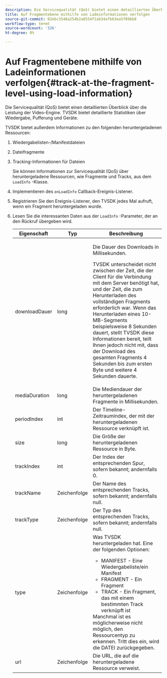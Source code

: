 ```yaml
---
description: Die Servicequalität (QoS) bietet einen detaillierten Überblick über die Leistung der Video-Engine. TVSDK bietet detaillierte Statistiken über Wiedergabe, Pufferung und Geräte.
title: Auf Fragmentebene mithilfe von Ladeinformationen verfolgen
source-git-commit: 02ebc3548a254b2a6554f1ab34afbb3ea5f09bb8
workflow-type: tm+mt
source-wordcount: '326'
ht-degree: 0%

---
```


# Auf Fragmentebene mithilfe von Ladeinformationen verfolgen{#track-at-the-fragment-level-using-load-information}

Die Servicequalität (QoS) bietet einen detaillierten Überblick über die Leistung der Video-Engine. TVSDK bietet detaillierte Statistiken über Wiedergabe, Pufferung und Geräte.

TVSDK bietet außerdem Informationen zu den folgenden heruntergeladenen Ressourcen:

1. Wiedergabelisten-/Manifestdateien
1. Dateifragmente
1. Tracking-Informationen für Dateien

   Sie können Informationen zur Servicequalität (QoS) über heruntergeladene Ressourcen, wie Fragmente und Tracks, aus dem `LoadInfo` -Klasse.

1. Implementieren des `onLoadInfo` Callback-Ereignis-Listener.
1. Registrieren Sie den Ereignis-Listener, den TVSDK jedes Mal aufruft, wenn ein Fragment heruntergeladen wurde.
1. Lesen Sie die interessanten Daten aus der `LoadInfo` -Parameter, der an den Rückruf übergeben wird.

   <table id="table_06BD536A23AB4A73B510998426BAE143"> 
    <thead> 
      <tr> 
      <th colname="col01" class="entry"> Eigenschaft </th> 
      <th colname="col1" class="entry"> Typ </th> 
      <th colname="col2" class="entry"> Beschreibung </th> 
      </tr> 
    </thead>
    <tbody> 
      <tr> 
      <td colname="col01"> <span class="codeph"> downloadDauer </span> </td> 
      <td colname="col1"> <span class="codeph"> long </span> </td> 
      <td colname="col2"> <p>Die Dauer des Downloads in Millisekunden. </p> <p>TVSDK unterscheidet nicht zwischen der Zeit, die der Client für die Verbindung mit dem Server benötigt hat, und der Zeit, die zum Herunterladen des vollständigen Fragments erforderlich war. Wenn das Herunterladen eines 10-MB-Segments beispielsweise 8 Sekunden dauert, stellt TVSDK diese Informationen bereit, teilt Ihnen jedoch nicht mit, dass der Download des gesamten Fragments 4 Sekunden bis zum ersten Byte und weitere 4 Sekunden dauerte. </p> </td> 
      </tr> 
      <tr> 
      <td colname="col01"> <span class="codeph"> mediaDuration </span> </td> 
      <td colname="col1"> <span class="codeph"> long </span> </td> 
      <td colname="col2"> Die Mediendauer der heruntergeladenen Fragmente in Millisekunden. </td> 
      </tr> 
      <tr> 
      <td colname="col01"> <span class="codeph"> periodIndex </span> </td> 
      <td colname="col1"> <span class="codeph"> int </span> </td> 
      <td colname="col2"> Der Timeline-Zeitraumindex, der mit der heruntergeladenen Ressource verknüpft ist. </td> 
      </tr> 
      <tr> 
      <td colname="col01"> <span class="codeph"> size </span> </td> 
      <td colname="col1"> <span class="codeph"> long </span> </td> 
      <td colname="col2"> Die Größe der heruntergeladenen Ressource in Byte. </td> 
      </tr> 
      <tr> 
      <td colname="col01"> <span class="codeph"> trackIndex </span> </td> 
      <td colname="col1"> <span class="codeph"> int </span> </td> 
      <td colname="col2"> Der Index der entsprechenden Spur, sofern bekannt; andernfalls 0. </td> 
      </tr> 
      <tr> 
      <td colname="col01"> <span class="codeph"> trackName </span> </td> 
      <td colname="col1"> <span class="codeph"> Zeichenfolge </span> </td> 
      <td colname="col2"> Der Name des entsprechenden Tracks, sofern bekannt; andernfalls null. </td> 
      </tr> 
      <tr> 
      <td colname="col01"> <span class="codeph"> trackType </span> </td> 
      <td colname="col1"> <span class="codeph"> Zeichenfolge </span> </td> 
      <td colname="col2"> Der Typ des entsprechenden Tracks, sofern bekannt; andernfalls null. </td> 
      </tr> 
      <tr> 
      <td colname="col01"> <span class="codeph"> type </span> </td> 
      <td colname="col1"> <span class="codeph"> Zeichenfolge </span> </td> 
      <td colname="col2"> Was TVSDK heruntergeladen hat. Eine der folgenden Optionen: 
      <ul id="ul_9C3BDEBD878544DA95C7FF81114F9B5C"> 
      <li id="li_A093552B492A44FD8B30785E465F6886">MANIFEST - Eine Wiedergabeliste/ein Manifest </li> 
      <li id="li_DEF9AC71AA564F9BB4C5D4E834432EE5">FRAGMENT - Ein Fragment </li> 
      <li id="li_57821F47B6F04CD38570BCE6447A01B8">TRACK - Ein Fragment, das mit einem bestimmten Track verknüpft ist </li> 
      </ul> Manchmal ist es möglicherweise nicht möglich, den Ressourcentyp zu erkennen. Tritt dies ein, wird die DATEI zurückgegeben. </td> 
      </tr> 
      <tr> 
      <td colname="col01"> <span class="codeph"> url </span> </td> 
      <td colname="col1"> <span class="codeph"> Zeichenfolge </span> </td> 
      <td colname="col2"> Die URL, die auf die heruntergeladene Ressource verweist. </td> 
      </tr> 
    </tbody> 
   </table>

